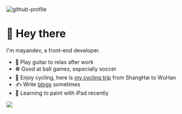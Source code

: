 ![github-profile](https://mayandev.oss-cn-hangzhou.aliyuncs.com/uPic/github-profile.svg)

# 👋 Hey there

I'm mayandev, a front-end developer.

- 🎸 Play guitar to relax after work
- ⚽️ Good at ball games, especially soccer
- 🚴 Enjoy cycling, here is [my cycling trip](https://mayandev.top/cycling/) from ShangHai to WuHan
- ✍️ Write [blogs](https://mayandev.top) sometimes
- 🎨  Learning to paint with iPad recently


<img src="https://github-readme-stats.vercel.app/api?username=mayandev"/>
